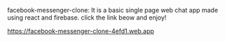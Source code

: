 facebook-messenger-clone: 
It is a basic single page web chat app made using react and firebase.
click the link beow and enjoy!

https://facebook-messenger-clone-4efd1.web.app
